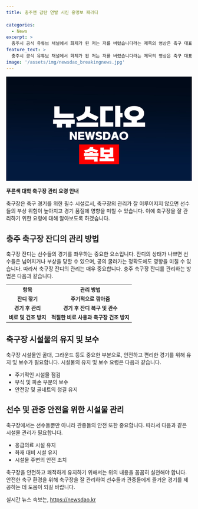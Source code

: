 ```yaml
---
title: 충주맨 감탄 연발 시킨 홍명보 패러디

categories:
  - News
excerpt: >
  충주시 공식 유튜브 채널에서 화제가 된 저는 저를 버렸습니다라는 제목의 영상은 축구 대표팀 감독으로 선임된 홍명보 감독의 기자회견을 패러디한 것으로, 충주맨 김선태 주무관이 충주시 감독으로 칭하며 유쾌한 메시지를 전달했다. 영상은 그의 다리에 물이 흐르는 장면으로 장식되어 호응을 얻었으며, 누리꾼들은 이에 대해 감탄과 웃음을 주고 있다. 이러한 반응 속에서 충주 출신으로서의 자부심과 응원의 목소리가 느껴진다.
feature_text: >
  충주시 공식 유튜브 채널에서 화제가 된 저는 저를 버렸습니다라는 제목의 영상은 축구 대표팀 감독으로 선임된 홍명보 감독의 기자회견을 패러디한 것으로, 충주맨 김선태 주무관이 충주시 감독으로 칭하며 유쾌한 메시지를 전달했다. 영상은 그의 다리에 물이 흐르는 장면으로 장식되어 호응을 얻었으며, 누리꾼들은 이에 대해 감탄과 웃음을 주고 있다. 이러한 반응 속에서 충주 출신으로서의 자부심과 응원의 목소리가 느껴진다.
image: '/assets/img/newsdao_breakingnews.jpg'
---
```


<p><img src="/assets/img/newsdao_breakingnews.jpg" alt="ranknews 속보" /></p>

<p><strong>푸른색 대학 축구장 관리 요령 안내</strong></p>

<p data-ke-size="size16">
  축구장은 축구 경기를 위한 필수 시설로서, 축구장의 관리가 잘 이루어지지 않으면 선수들의 부상 위험이 높아지고 경기 품질에 영향을 미칠 수 있습니다. 이에 축구장을 잘 관리하기 위한 요령에 대해 알아보도록 하겠습니다.
</p>

<h2 data-ke-size="size26">충주 축구장 잔디의 관리 방법</h2>

<p data-ke-size="size16">
  축구장 잔디는 선수들의 경기를 좌우하는 중요한 요소입니다. 잔디의 상태가 나쁘면 선수들은 넘어지거나 부상을 당할 수 있으며, 공의 굴러가는 정확도에도 영향을 미칠 수 있습니다. 따라서 축구장 잔디의 관리는 매우 중요합니다. 충주 축구장 잔디를 관리하는 방법은 다음과 같습니다.
</p>

<table>
  <tr>
    <td style="text-align: center; height: 17px;"><b>항목</b></td>
    <td style="text-align: center; height: 17px;"><b>관리 방법</b></td>
  </tr>
  <tr>
    <td style="text-align: center; height: 17px;"><b>잔디 깎기</b></td>
    <td style="text-align: center; height: 17px;"><b>주기적으로 깎아줌</b></td>
  </tr>
  <tr>
    <td style="text-align: center; height: 17px;"><b>경기 후 관리</b></td>
    <td style="text-align: center; height: 17px;"><b>경기 후 잔디 복구 및 관수</b></td>
  </tr>
  <tr>
    <td style="text-align: center; height: 17px;"><b>비료 및 건조 방지</b></td>
    <td style="text-align: center; height: 17px;"><b>적절한 비료 사용과 축구장 건조 방지</b></td>
  </tr>
</table>

<h2 data-ke-size="size26">축구장 시설물의 유지 및 보수</h2>

<p data-ke-size="size16">
  축구장 시설물인 골대, 그라운드 등도 중요한 부분으로, 안전하고 편리한 경기를 위해 유지 및 보수가 필요합니다. 시설물의 유지 및 보수 요령은 다음과 같습니다.
</p>

<ul>
  <li>주기적인 시설물 점검</li>
  <li>부식 및 파손 부분의 보수</li>
  <li>안전망 및 골네트의 청결 유지</li>
</ul>

<h2 data-ke-size="size26">선수 및 관중 안전을 위한 시설물 관리</h2>

<p data-ke-size="size16">
  축구장에서는 선수들뿐만 아니라 관중들의 안전 또한 중요합니다. 따라서 다음과 같은 시설물 관리가 필요합니다.
</p>

<ul>
  <li>응급의료 시설 유지</li>
  <li>화재 대비 시설 유지</li>
  <li>시설물 주변의 안전 조치</li>
</ul>

<p data-ke-size="size16">
  축구장을 안전하고 쾌적하게 유지하기 위해서는 위의 내용을 꼼꼼히 실천해야 합니다. 안전한 축구 환경을 위해 축구장을 잘 관리하여 선수들과 관중들에게 즐거운 경기를 제공하는 데 도움이 되길 바랍니다.
</p>
실시간 뉴스 속보는, <a href="https://newsdao.kr" rel="dofollow">https://newsdao.kr</a>


